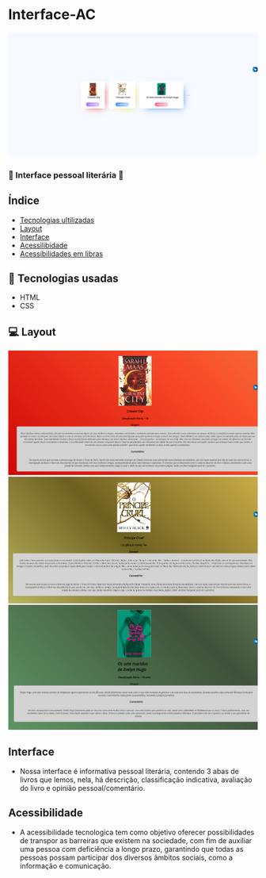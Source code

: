 # Interface-AC
![Resenha de Livros](/img/Captura%20de%20Tela%20(1).png)

### 💜 Interface pessoal literária 💜

## Índice 
- <a href="#tecnologias usadas"> Tecnologias ultilizadas <a>
- <a href="Layout"> Layout <a>
- <a href="Interface"> Interface <a>
- <a href="Acessibilidade"> Acessilibidade <a>
- <a href="Libras"> Acessibilidades em libras <a>

## 🔧 Tecnologias usadas 
-  HTML
-  CSS

## 💻 Layout
![Tela 1 ](/img/tela%201.png)
![Tela 2](/img/tela%202.png)
![tela 3](/img/tela%203.png)

## Interface

- Nossa interface é informativa pessoal literária, contendo 3 abas de livros que lemos, nela, há descrição, classificação indicativa, avaliação do livro e opinião pessoal/comentário.

##  Acessibilidade

- A acessibilidade tecnologica tem como objetivo oferecer possibilidades de transpor as barreiras que existem na sociedade, com fim de auxiliar uma pessoa com deficiência a longo prazo, garantindo que todas as pessoas possam participar dos diversos âmbitos sociais, como a informação e comunicação.
